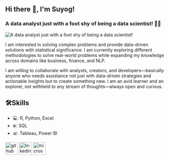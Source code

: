 ## Hi there 👋, I'm Suyog!
### A data analyst just with a foot shy of being a data scientist! 👨‍💻

![A data analyst just with a foot shy of being a data scientist!](https://s3.amazonaws.com/handshake.production/app/public/assets/content_images/19062/original/Git_Readme.png?X-Amz-Algorithm=AWS4-HMAC-SHA256&X-Amz-Credential=AKIA2HSNSGACXF6KKT2H%2F20241228%2Fus-east-1%2Fs3%2Faws4_request&X-Amz-Date=20241228T230622Z&X-Amz-Expires=86400&X-Amz-SignedHeaders=host&X-Amz-Signature=6471beb34216fa5caa8ab46029e82ce1346e496dfe5bf31c97442b8644edd2d2)


I am interested in solving complex problems and provide data-driven solutions with statistical significance. I am currently exploring different methodologies to solve real-world problems while expanding my knowledge across domains like business, finance, and NLP.

I am willing to collaborate with analysts, creators, and developers—basically anyone who needs assistance not just with data-driven strategies and actionable insights but to create something new. I am an avid learner and an explorer, not withheld to any stream of thoughts—always open and curious.

## 🛠️Skills
* 💻: R, Python, Excel
* ❄️: SQL
* 📊: Tableau, Power BI

[<img src='https://cdn.jsdelivr.net/npm/simple-icons@3.0.1/icons/github.svg' alt='github' height='40'>](https://github.com/SuyogPatgave)  [<img src='https://cdn.jsdelivr.net/npm/simple-icons@3.0.1/icons/linkedin.svg' alt='linkedin' height='40'>](https://www.linkedin.com/in/https://www.linkedin.com/in/suyog-patgave99//)  [<img src='https://cdn.jsdelivr.net/npm/simple-icons@3.0.1/icons/microsoftoutlook.svg' alt='microsoftoutlook' height='40'>](suyogpatgave@outlook.com)  
